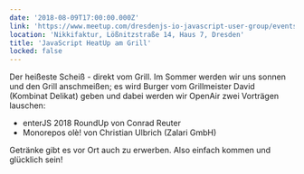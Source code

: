 ```yaml
---
date: '2018-08-09T17:00:00.000Z'
link: 'https://www.meetup.com/dresdenjs-io-javascript-user-group/events/242600617'
location: 'Nikkifaktur, Lößnitzstraße 14, Haus 7, Dresden'
title: 'JavaScript HeatUp am Grill'
locked: false
---
```

Der heißeste Scheiß - direkt vom Grill. Im Sommer werden wir uns sonnen und den Grill anschmeißen; es wird Burger vom Grillmeister David (Kombinat Delikat) geben und dabei werden wir OpenAir zwei Vorträgen lauschen:

* enterJS 2018 RoundUp von Conrad Reuter
* Monorepos olè! von Christian Ulbrich (Zalari GmbH)

Getränke gibt es vor Ort auch zu erwerben. Also einfach kommen und glücklich sein!
